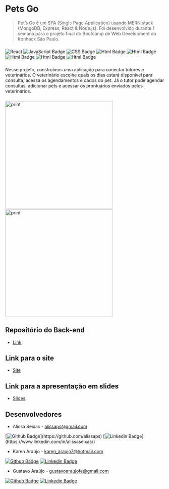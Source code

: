 # Pets Go

>Pet’s Go é um SPA (Single Page Application) usando MERN stack (MongoDB, Express, React & Node.js). Foi desenvolvido durante 1 semana para o projeto final do Bootcamp de Web Development da Ironhack São Paulo.

###

  
  

![React](https://camo.githubusercontent.com/4e4a3b5c3e9c00501ec866e2f2466c5a6032f838aca5f2cf3b14450e39e8a2f0/68747470733a2f2f696d672e736869656c64732e696f2f62616467652f72656163742532302d2532333230323332612e7376673f267374796c653d666f722d7468652d6261646765266c6f676f3d7265616374266c6f676f436f6c6f723d253233363144414642) ![JavaScript Badge](https://img.shields.io/badge/JavaScript-F7DF1E?style=for-the-badge&logo=javascript&logoColor=black) ![CSS Badge](https://img.shields.io/badge/CSS3-1572B6?style=for-the-badge&logo=css3&logoColor=white) ![Html Badge](https://img.shields.io/badge/HTML5-E34F26?style=for-the-badge&logo=html5&logoColor=white) ![Html Badge](https://img.shields.io/badge/Node.js-43853D?style=for-the-badge&logo=node.js&logoColor=white)  ![Html Badge](https://res.cloudinary.com/practicaldev/image/fetch/s--X1_tTziN--/c_limit%2Cf_auto%2Cfl_progressive%2Cq_auto%2Cw_880/https://img.shields.io/badge/Tailwind_CSS-38B2AC%3Fstyle%3Dfor-the-badge%26logo%3Dtailwind-css%26logoColor%3Dwhite) ![Html Badge](https://img.shields.io/badge/MongoDB-4EA94B?style=for-the-badge&logo=mongodb&logoColor=white) ![Html Badge](https://img.shields.io/badge/Express.js-404D59?style=for-the-badge)



  

###


Nesse projeto, construímos uma aplicação para conectar tutores e veterinários. O veterinário escolhe quais os dias estará disponível para consulta, acessa os agendamentos e dados do pet. Já o tutor pode agendar consultas, adicionar pets e acessar os prontuários enviados pelos veterinários.





###
<img src="./src/assets/images/printscreen.png" alt="print" style="height:340px;"/>&nbsp; &nbsp; <img src="./src/assets/images/printscreen-mobile.jpg" alt="print" style="height:340px;"/> 
###


## Repositório do Back-end
- [Link](https://github.com/gustavoaraujofe/pets-go-back)
  
  

## Link para o site

-  [Site](https://petsgo.netlify.app/)

  

## Link para a apresentação em slides

-  [Slides](https://docs.google.com/presentation/d/11XhqbJQScNVW_5Qr0Gzp4MAR_Ogx6WN3VOIvNC-xMQw/edit?usp=sharing
)

  

## Desenvolvedores

- Alissa Seixas - alissaps@gmail.com

[![Github Badge](https://img.shields.io/badge/-Github-000?style=flat-square&logo=Github&logoColor=white&link=https://github.com/alissaps(https://github.com/alissaps))](https://github.com/alissaps) [![Linkedin Badge](https://img.shields.io/badge/-LinkedIn-blue?style=flat-square&logo=Linkedin&logoColor=white&link=[https://www.linkedin.com/in/alissaseixas/](https://www.linkedin.com/in/alissaseixas/))](https://www.linkedin.com/in/alissaseixas/)

  - Karen Araújo - karen_araujo7@hotmail.com

[![Github Badge](https://img.shields.io/badge/-Github-000?style=flat-square&logo=Github&logoColor=white&link=https://github.com/karenaraujo7)](https://github.com/karenaraujo7) [![Linkedin Badge](https://img.shields.io/badge/-LinkedIn-blue?style=flat-square&logo=Linkedin&logoColor=white&link=https://www.linkedin.com/in/karen-ara%C3%BAjo-289162174/)](https://www.linkedin.com/in/karen-ara%C3%BAjo-289162174/)
  


- Gustavo Araújo - gustavoaraujofe@gmail.com

  

[![Github Badge](https://img.shields.io/badge/-Github-000?style=flat-square&logo=Github&logoColor=white&link=https://github.com/gustavoaraujofe)](https://github.com/gustavoaraujofe) [![Linkedin Badge](https://img.shields.io/badge/-LinkedIn-blue?style=flat-square&logo=Linkedin&logoColor=white&link=https://www.linkedin.com/in/gustavoaraujofe)](https://www.linkedin.com/in/gustavoaraujofe)
